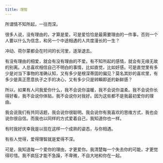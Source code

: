 ```yaml
---
title: 理智
---
```



所谓情不知所起，一往而深。   

很多人说，没有理由的，才算是爱。可是爱恰恰是最需要理由的一件事，否则一个人要以什么为信念，和另一个中途相遇的人共度漫长的一生？   

冲动、荷尔蒙都会在时间的长河里，逐渐退去。   

有没有理由的相爱，就会有没有理由的不爱。有不知所起的感情，就会有无缘无故的别离。人总喜欢相信自己不明白的事情，比如直觉，比如好感。可是直觉里有多少是对当下事物的准确认知，又有多少是根深蒂固的偏见？莫名其妙的喜欢里，有多少是真正愿意执子之手的决心，又有多少只是转瞬即逝的新鲜感？   

所以，如果有人问我爱你什么，我不会说你温暖，我不会说你温柔。我不会说你长得好看，我不会说你体贴，我不会说你对我好。因为这些都不是我最初爱你的理由。

我会说我们有共同话题，我会说你很聪明。我会说你有我喜欢的思维方式，我也会说你很自信。而我也以同样的方式爱着自己，我知道你也一样。   

有时我好庆幸我是以现在这样一个成熟的姿态，与你相遇。   

有些人觉得，爱得理智就是爱得不深。

可是，我知道每一个爱你的理由，才更爱你。我清楚每一个失去你的可能，才更觉得珍惜。我不疯狂才能不急躁，不卑微，不自大地和你在一起。